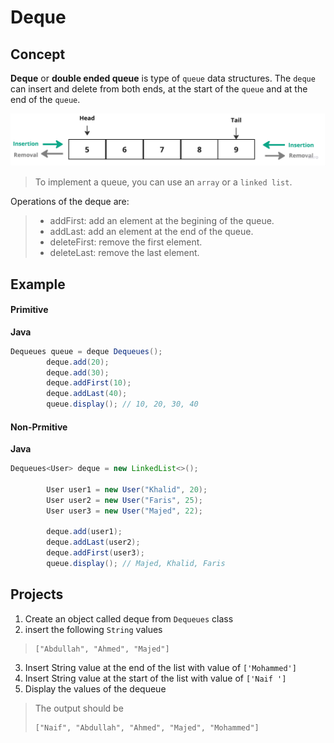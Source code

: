 # Deque

## Concept

**Deque** or **double ended queue** is type of `queue` data structures. The `deque` can insert and delete from both ends, at the start of the `queue` and at the end of the `queue`.

![1702996668122](images/04-dequeues/1702996668122.png)

> To implement a queue, you can use an `array` or a `linked list`.

Operations of the deque are:

> * addFirst: add an element at the begining of the queue.
> * addLast: add an element at the end of the queue.
> * deleteFirst: remove the first element.
> * deleteLast: remove the last element.


## Example

#### Primitive

**Java**

````Java
Dequeues queue = deque Dequeues();
        deque.add(20);
        deque.add(30);
        deque.addFirst(10);
        deque.addLast(40);
        queue.display(); // 10, 20, 30, 40
````

#### Non-Prmitive

**Java**

````Java
Dequeues<User> deque = new LinkedList<>();

        User user1 = new User("Khalid", 20);
        User user2 = new User("Faris", 25);
        User user3 = new User("Majed", 22);

        deque.add(user1);
        deque.addLast(user2);
        deque.addFirst(user3);
        queue.display(); // Majed, Khalid, Faris
````

## Projects

1. Create an object called deque from `Dequeues` class
2. insert the following `String` values

> ```
> ["Abdullah", "Ahmed", "Majed"]
> ```

3. Insert String value at the end of the list with value of `['Mohammed']`
4. Insert String value at the start of the list with value of `['Naif ']`
5. Display the values of the dequeue

> The output should be
>
> ```
> ["Naif", "Abdullah", "Ahmed", "Majed", "Mohammed"]
> ```
